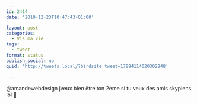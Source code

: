 ```yaml
---
id: 2414
date: '2010-12-23T10:47:43+01:00'

layout: post
categories:
  - Vis ma vie
tags:
  - tweet
format: status
publish_social: no
guid: 'http://tweets.local/?birdsite_tweet=17894114020302848'

---
```


@amandewebdesign jveux bien être ton 2eme si tu veux des amis skypiens lol 🙂